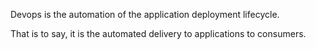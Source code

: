 Devops is the automation of the application deployment lifecycle. 

That is to say, it is the automated delivery to applications to consumers.


